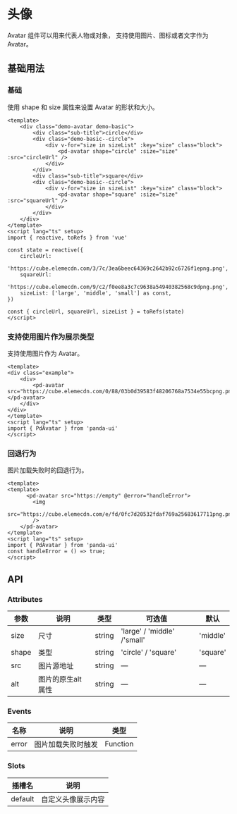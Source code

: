 # 头像
Avatar 组件可以用来代表人物或对象， 支持使用图片、图标或者文字作为 Avatar。

## 基础用法

### 基础
使用 shape 和 size 属性来设置 Avatar 的形状和大小。

<div class="example">
    <div>
    <AvatarDemo/>
    </div>
</div>

```vue
<template>
    <div class="demo-avatar demo-basic">
        <div class="sub-title">circle</div>
        <div class="demo-basic--circle">
            <div v-for="size in sizeList" :key="size" class="block">
                <pd-avatar shape="circle" :size="size" :src="circleUrl" />
            </div>
        </div>
        <div class="sub-title">square</div>
        <div class="demo-basic--circle">
            <div v-for="size in sizeList" :key="size" class="block">
                <pd-avatar shape="square" :size="size" :src="squareUrl" />
            </div>
        </div>
    </div>
</template>
<script lang="ts" setup>
import { reactive, toRefs } from 'vue'
  
const state = reactive({
    circleUrl:
        'https://cube.elemecdn.com/3/7c/3ea6beec64369c2642b92c6726f1epng.png',
    squareUrl:
        'https://cube.elemecdn.com/9/c2/f0ee8a3c7c9638a54940382568c9dpng.png',
    sizeList: ['large', 'middle', 'small'] as const,
})
  
const { circleUrl, squareUrl, sizeList } = toRefs(state)
</script>
```

### 支持使用图片作为展示类型
支持使用图片作为 Avatar。
<br/>
<div class="example">
    <div>
        <pd-avatar src="https://cube.elemecdn.com/0/88/03b0d39583f48206768a7534e55bcpng.png"></pd-avatar>
    </div>
</div>

```vue
<template>
<div class="example">
    <div>
        <pd-avatar src="https://cube.elemecdn.com/0/88/03b0d39583f48206768a7534e55bcpng.png"></pd-avatar>
    </div>
</div>
</template>
<script lang="ts" setup>
import { PdAvatar } from 'panda-ui'
</script>
```

### 回退行为
图片加载失败时的回退行为。  
<AvatarDemo2/>

```vue
<template>
<template>
      <pd-avatar src="https://empty" @error="handleError">
        <img
          src="https://cube.elemecdn.com/e/fd/0fc7d20532fdaf769a25683617711png.png"
        />
    </pd-avatar>
</template>
<script lang="ts" setup>
import { PdAvatar } from 'panda-ui'
const handleError = () => true;
</script>
```

<script setup lang="ts">
import AvatarDemo from './demo/avatardemo1.vue'
import AvatarDemo2 from './demo/avatardemo2.vue'
</script>
## API
### Attributes
| 参数          | 说明         | 类型    | 可选值                                             | 默认  |
| ------------- | ------------ | ------- | --------------------------------------------------| ----- |
| size          | 尺寸         | string  | 'large' / 'middle' /'small'                  |  'middle'   | —     |
| shape          | 类型         | string  | 'circle' / 'square'      | 'square'|
| src         | 图片源地址 | string | —                                                  | — |
| alt      | 图片的原生alt属性     | string | —                                                  | — |

### Events
| 名称          | 说明         | 类型    |
| ------------- | ------------ | ------- | 
| error          | 图片加载失败时触发         | Function  | 

### Slots
| 插槽名          | 说明         |
| ------------- | ------------ |
| default          | 自定义头像展示内容         |  